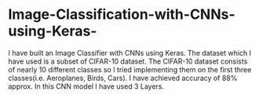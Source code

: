 # Image-Classification-with-CNNs-using-Keras-
I have built an Image Classifier with CNNs using Keras. The dataset which I have used is a subset of CIFAR-10 dataset. The CIFAR-10 dataset consists of nearly 10 different classes so I tried implementing them on the first three classes(i.e. Aeroplanes, Birds, Cars). I have achieved accuracy of 88% approx. In this CNN model I have used 3 Layers.

